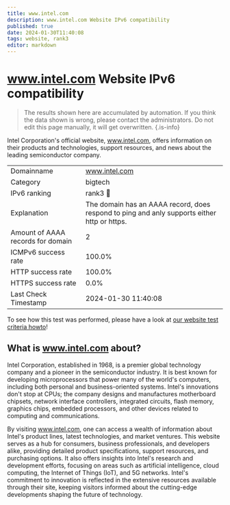 ```yaml
---
title: www.intel.com
description: www.intel.com Website IPv6 compatibility
published: true
date: 2024-01-30T11:40:08
tags: website, rank3
editor: markdown
---
```


# www.intel.com Website IPv6 compatibility

> The results shown here are accumulated by automation. If you think the data shown is wrong, please contact the administrators. 
> Do not edit this page manually, it will get overwritten.
{.is-info}

Intel Corporation's official website, www.intel.com, offers information on their products and technologies, support resources, and news about the leading semiconductor company.


|   |   |
| - | - |
| Domainname | www.intel.com
| Category | bigtech |
| IPv6 ranking | rank3 :3rd_place_medal: |
| Explanation | The domain has an AAAA record, does respond to ping and anly supports either http or https. |
| Amount of AAAA records for domain | 2 |
| ICMPv6 success rate | 100.0%|
| HTTP success rate | 100.0% |
| HTTPS success rate | 0.0% |
| Last Check Timestamp | 2024-01-30 11:40:08 |

To see how this test was performed, please have a look at [our website test criteria howto](/howto/testcriteria/website)!


## What is www.intel.com about?
Intel Corporation, established in 1968, is a premier global technology company and a pioneer in the semiconductor industry. It is best known for developing microprocessors that power many of the world's computers, including both personal and business-oriented systems. Intel's innovations don't stop at CPUs; the company designs and manufactures motherboard chipsets, network interface controllers, integrated circuits, flash memory, graphics chips, embedded processors, and other devices related to computing and communications.

By visiting www.intel.com, one can access a wealth of information about Intel's product lines, latest technologies, and market ventures. This website serves as a hub for consumers, business professionals, and developers alike, providing detailed product specifications, support resources, and purchasing options. It also offers insights into Intel's research and development efforts, focusing on areas such as artificial intelligence, cloud computing, the Internet of Things (IoT), and 5G networks. Intel's commitment to innovation is reflected in the extensive resources available through their site, keeping visitors informed about the cutting-edge developments shaping the future of technology.

